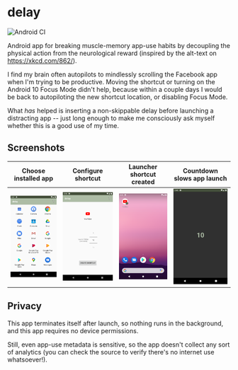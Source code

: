 # delay
![Android CI](https://github.com/revan/delay/workflows/Android%20CI/badge.svg)

Android app for breaking muscle-memory app-use habits by decoupling the physical action from the neurological reward (inspired by the alt-text on https://xkcd.com/862/).

I find my brain often autopilots to mindlessly scrolling the Facebook app when I'm trying to be productive.
Moving the shortcut or turning on the Android 10 Focus Mode didn't help, because within a couple days I would be back to autopiloting the new shortcut location, or disabling Focus Mode.

What _has_ helped is inserting a non-skippable delay before launching a distracting app -- just long enough to make me consciously ask myself whether this is a good use of my time.

## Screenshots

Choose installed app          |  Configure shortcut                     | Launcher shortcut created     | Countdown slows app launch
:----------------------------:|:---------------------------------------:|:-----------------------------:|:-----------------------------:|
![](screenshots/app_list.png) | ![](screenshots/configure_shortcut.png) | ![](screenshots/shortcut.png) | ![](screenshots/countdown.png)


## Privacy

This app terminates itself after launch, so nothing runs in the background, and this app requires no device permissions.

Still, even app-use metadata is sensitive, so the app doesn't collect any sort of analytics (you can check the source to verify there's no internet use whatsoever!).
